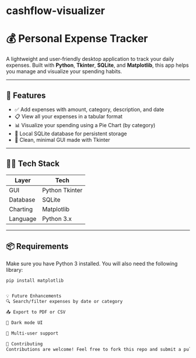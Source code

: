 # cashflow-visualizer

# 💰 Personal Expense Tracker

A lightweight and user-friendly desktop application to track your daily expenses. Built with **Python**, **Tkinter**, **SQLite**, and **Matplotlib**, this app helps you manage and visualize your spending habits.

---

## 🚀 Features

- ✅ Add expenses with amount, category, description, and date  
- 📋 View all your expenses in a tabular format  
- 📊 Visualize your spending using a Pie Chart (by category)  
- 💾 Local SQLite database for persistent storage  
- 🎯 Clean, minimal GUI made with Tkinter

---

## 🧑‍💻 Tech Stack

| Layer         | Tech                  |
|---------------|------------------------|
| GUI           | Python Tkinter         |
| Database      | SQLite                 |
| Charting      | Matplotlib             |
| Language      | Python 3.x             |

---

## 📦 Requirements

Make sure you have Python 3 installed. You will also need the following library:

```bash
pip install matplotlib


💡 Future Enhancements
🔍 Search/filter expenses by date or category

📤 Export to PDF or CSV

🌙 Dark mode UI

👥 Multi-user support

🤝 Contributing
Contributions are welcome! Feel free to fork this repo and submit a pull request with suggestions or improvements.
